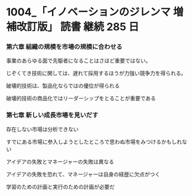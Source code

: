 # 1004\_「イノベーションのジレンマ 増補改訂版」 読書 継続 285 日

### 第六章 組織の規模を市場の規模に合わせる

事業のあらゆる面で先駆者になることはさほど重要ではない。

じぞくてき技術に関しては、遅れて採用するほうが力強い競争力を得られる。

破壊的技術は、製品化ならではの優位が得られる

破壊的技術の商品化ではリーダーシップをとることが重要である

### 第七章 新しい成長市場を見いだす

存在しない市場は分析できない

すでにある市場に参入しようとしたところで思わぬ市場をみつけるかもしれない

アイデアの失敗とマネージャーの失敗は異なる

アイデアの失敗を恐れて、マネージャーは自身の経歴に欠点がつく

学習のための計画と実行のための計画が必要だ
